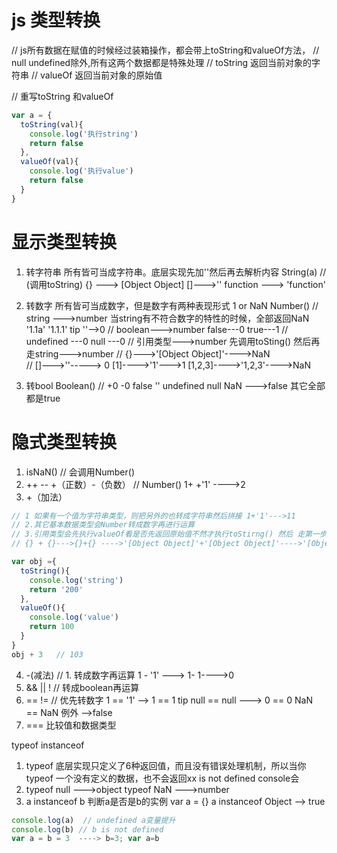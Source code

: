 # js 类型转换
// js所有数据在赋值的时候经过装箱操作，都会带上toString和valueOf方法，
// null undefined除外,所有这两个数据都是特殊处理
// toString 返回当前对象的字符串
// valueOf 返回当前对象的原始值

// 重写toString 和valueOf
```js
var a = {
  toString(val){
    console.log('执行string')
    return false
  },
  valueOf(val){
    console.log('执行value')
    return false
  }
}
```
# 显示类型转换
1. 转字符串 所有皆可当成字符串。底层实现先加''然后再去解析内容
String(a)  // (调用toString) {} ---> [Object Object] []--->'' function ---> 'function'

2. 转数字 所有皆可当成数字，但是数字有两种表现形式 1 or NaN
Number()
// string --->number 当string有不符合数字的特性的时候，全部返回NaN '1.1a' '1.1.1'   tip ''-->0
// boolean--->number false---0 true---1 
// undefined ---0  null ---0
// 引用类型--->number 先调用toSting() 然后再走string--->number
// {}--->'[Object Object]'---->NaN   
// []--->''-----> 0          [1]---->'1'--->1      [1,2,3]---->'1,2,3'---->NaN

3. 转bool 
Boolean()  // +0 -0 false '' undefined null NaN --->false   其它全部都是true

# 隐式类型转换
1. isNaN()  // 会调用Number()
2. ++ -- +（正数）-（负数） // Number() 1+ +'1' ---->2
3. +（加法）
```js
// 1 如果有一个值为字符串类型，则把另外的也转成字符串然后拼接 1+'1'--->11
// 2.其它基本数据类型会Number转成数字再进行运算
// 3.引用类型会先执行valueOf看是否先返回原始值不然才执行toStirng() 然后 走第一步 [] + [] --->[]+[]--->'' + ''--->''  (ToPrimitive)
// {} + {}--->{}+{} ---->'[Object Object]'+'[Object Object]'---->'[Object Object][Object Object]'
```
```js 
var obj ={
  toString(){
    console.log('string')
    return '200'
  },
  valueOf(){
    console.log('value')
    return 100
  }
}
obj + 3   // 103
```
4. -(减法)
// 1. 转成数字再运算 1 - '1' ---> 1- 1---->0
5. && || !
// 转成boolean再运算
6. == != 
// 优先转数字 1 == '1' --> 1 == 1  tip  null == null ---> 0 == 0 NaN == NaN  例外 -->false 
7. === 比较值和数据类型

typeof instanceof
1. typeof 底层实现只定义了6种返回值，而且没有错误处理机制，所以当你typeof 一个没有定义的数据，也不会返回xx is not defined console会
2. typeof null --->object   typeof NaN --->number
3. a instanceof b 判断a是否是b的实例 var a = {} a instanceof Object --> true
```js
console.log(a)  // undefined a变量提升
console.log(b) // b is not defined
var a = b = 3  ----> b=3; var a=b 
```




